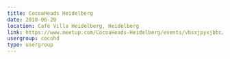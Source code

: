 ```yaml
---
title: CocoaHeads Heidelberg
date: 2018-06-20
location: Café Villa Heidelberg, Heidelberg
link: https://www.meetup.com/CocoaHeads-Heidelberg/events/vbsxjpyxjbbc/
usergroup: cocohd
type: usergroup
---
```

